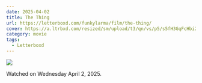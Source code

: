 ```yaml
---
date: 2025-04-02
title: The Thing
url: https://letterboxd.com/funkylarma/film/the-thing/
cover: https://a.ltrbxd.com/resized/sm/upload/t3/qn/vs/p5/s5fH3GqFcHbi2F0NSBSh4KRNTc0-0-600-0-900-crop.jpg?v=01880125bb
category: movie
tags:
  - Letterboxd
---
```


![](https://a.ltrbxd.com/resized/sm/upload/t3/qn/vs/p5/s5fH3GqFcHbi2F0NSBSh4KRNTc0-0-600-0-900-crop.jpg?v=01880125bb)

Watched on Wednesday April 2, 2025.
